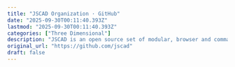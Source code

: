 ```yaml
---
title: "JSCAD Organization · GitHub"
date: "2025-09-30T00:11:40.393Z"
lastmod: "2025-09-30T00:11:40.393Z"
categories: ["Three Dimensional"]
description: "JSCAD is an open source set of modular, browser and command line tools for creating parametric 2D and 3D designs with JavaScript code. - JSCAD Organization"
original_url: "https://github.com/jscad"
draft: false
---
```


